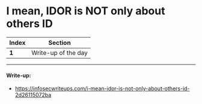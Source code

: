 # I mean, IDOR is NOT only about others ID

Index | Section
--- | ---
**1** | Write-up of the day

___


#### Write-up: 

* https://infosecwriteups.com/i-mean-idor-is-not-only-about-others-id-2d26115072ba
